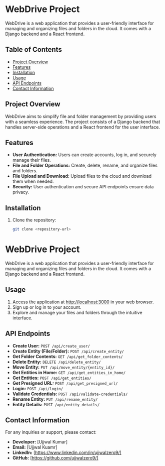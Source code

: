 # WebDrive Project

WebDrive is a web application that provides a user-friendly interface for managing and organizing files and folders in the cloud. It comes with a Django backend and a React frontend.

## Table of Contents
- [Project Overview](#project-overview)
- [Features](#features)
- [Installation](#installation)
- [Usage](#usage)
- [API Endpoints](#api-endpoints)
- [Contact Information](#contact-information)

## Project Overview

WebDrive aims to simplify file and folder management by providing users with a seamless experience. The project consists of a Django backend that handles server-side operations and a React frontend for the user interface.

## Features

- **User Authentication:** Users can create accounts, log in, and securely manage their files.
- **File and Folder Operations:** Create, delete, rename, and organize files and folders.
- **File Upload and Download:** Upload files to the cloud and download them when needed.
- **Security:** User authentication and secure API endpoints ensure data privacy.

## Installation

1. Clone the repository:
   ```bash
   git clone <repository-url>

# WebDrive Project

WebDrive is a web application that provides a user-friendly interface for managing and organizing files and folders in the cloud. It comes with a Django backend and a React frontend.

## Usage

1. Access the application at [http://localhost:3000](http://localhost:3000) in your web browser.
2. Sign up or log in to your account.
3. Explore and manage your files and folders through the intuitive interface.

## API Endpoints

- **Create User:** `POST /api/create_user/`
- **Create Entity (File/Folder):** `POST /api/create_entity/`
- **Get Folder Contents:** `GET /api/get_folder_contents/`
- **Delete Entity:** `DELETE /api/delete_entity/`
- **Move Entity:** `PUT /api/move_entity/{entity_id}/`
- **Get Entities in Home:** `GET /api/get_entities_in_home/`
- **Get Entities:** `POST /api/get_entities/`
- **Get Presigned URL:** `POST /api/get_presigned_url/`
- **Login:** `POST /api/login/`
- **Validate Credentials:** `POST /api/validate-credentials/`
- **Rename Entity:** `PUT /api/rename_entity/`
- **Entity Details:** `POST /api/entity_details/`

## Contact Information

For any inquiries or support, please contact:

- **Developer:** [Ujjwal Kumar]
- **Email:** [Ujjwal Kuamr]
- **LinkedIn:** [https://www.linkedin.com/in/ujjwalzero9/]
- **GitHub:** [https://github.com/ujjwalzero9/]
